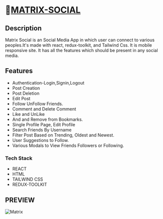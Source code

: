 #  🔗[MATRIX-SOCIAL](https://matrix-social.netlify.app/)

## Description
Matrix Social is an Social Media App in which user can connect to various 
peoples.It's made with react, redux-toolkit, and Tailwind Css.
It is mobile responsive site. It has all the features which should be present in any social media.
## Features
+ Authentication-Login,Signin,Logout
+ Post Creation
+ Post Deletion
+ Edit Post
+ Follow UnFollow Friends.
+ Comment and Delete Comment
+ Like and UnLike
+ And and Remove from Bookmarks.
+ Single Profile Page, Edit Profile
+ Search Friends By Username
+ Filter Post Based on Trending, Oldest and Newest.
+ User Suggestions to Follow.
+ Various Modals to View Friends Followers or Following.

### Tech Stack
+ REACT
+ HTML
+ TAILWIND CSS
+ REDUX-TOOLKIT

## PREVIEW
![Matrix](https://res.cloudinary.com/ds6cgk1wy/image/upload/v1653068502/umyoeusdsuszpkbpgrf6.gif)



